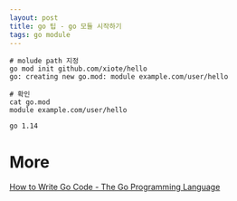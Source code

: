 ```yaml
---
layout: post
title: go 팁 - go 모듈 시작하기
tags: go module
---
```


```
# molude path 지정
go mod init github.com/xiote/hello
go: creating new go.mod: module example.com/user/hello

# 확인
cat go.mod
module example.com/user/hello

go 1.14
```

# More
[How to Write Go Code - The Go Programming Language](https://golang.org/doc/code.html)
